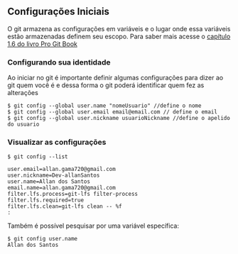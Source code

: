 ## Configurações Iniciais



O git armazena as configurações em variáveis e o lugar onde essa variáveis estão armazenadas definem seu escopo. Para saber mais acesse o [capítulo 1.6 do livro Pro Git Book](https://git-scm.com/book/pt-br/v2/Come%C3%A7ando-Configura%C3%A7%C3%A3o-Inicial-do-Git)



### Configurando sua identidade

Ao iniciar no git é importante definir algumas configurações para dizer ao git quem você é e dessa forma o git poderá identificar quem fez as alterações

```
$ git config --global user.name "nomeUsuario" //define o nome
$ git config --global user.email email@email.com // define o email
$ git config --global user.nickname usuarioNickname //define o apelido do usuario
```



### Visualizar as configurações

```
$ git config --list

user.email=allan.gama720@gmail.com
user.nickname=Dev-allanSantos
user.name=Allan dos Santos
email.name=allan.gama720@gmail.com
filter.lfs.process=git-lfs filter-process
filter.lfs.required=true
filter.lfs.clean=git-lfs clean -- %f
:
```



Também é possível pesquisar por uma variável específica:

```
$ git config user.name
Allan dos Santos
```

